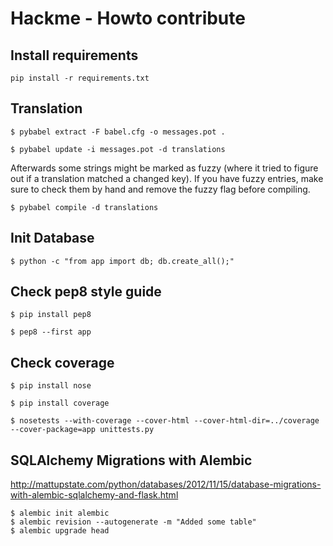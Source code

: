 # Hackme - Howto contribute

## Install requirements

`pip install -r requirements.txt`


## Translation

`$ pybabel extract -F babel.cfg -o messages.pot .`

`$ pybabel update -i messages.pot -d translations`

Afterwards some strings might be marked as fuzzy (where it tried to figure out if a translation matched a changed key). If you have fuzzy entries, make sure to check them by hand and remove the fuzzy flag before compiling.

`$ pybabel compile -d translations`


## Init Database

`$ python -c "from app import db; db.create_all();"`

## Check pep8 style guide

`$ pip install pep8`

`$ pep8 --first app`

## Check coverage

`$ pip install nose`

`$ pip install coverage`

`$ nosetests --with-coverage --cover-html --cover-html-dir=../coverage --cover-package=app unittests.py`

## SQLAlchemy Migrations with Alembic

http://mattupstate.com/python/databases/2012/11/15/database-migrations-with-alembic-sqlalchemy-and-flask.html


```
$ alembic init alembic
$ alembic revision --autogenerate -m "Added some table"
$ alembic upgrade head
```
